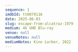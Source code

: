 ```yaml
---
sequence: 1
imdbId: tt0079116
date: 2025-06-03
slug: escape-from-alcatraz-1979
medium: 4k UHD Blu-ray
venue: null
venueNotes: null
mediumNotes: Kino Lorber, 2022
---
```


